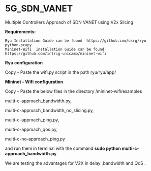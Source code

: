 # 5G_SDN_VANET

Multiple Controllers Approach of SDN VANET using V2x Slicing 

 **Requirements:**

    Ryu Installation Guide can be found  https://github.com/osrg/ryu
    python-scapy
    Mininet-Wifi  Installation Guide can be found https://github.com/intrig-unicamp/mininet-wifi
    
 **Ryu configuration**
 
 Copy - Paste the wifi.py script in the path ryu/ryu/app/


 **Mininet - Wifi configuration**

Copy - Paste the below files in the directory /mininet-wifi/examples
 
  multi-c-approach_bandwidth.py,
  
  multi-c-approach_bandwidth_no_slicing.py,
  
  multi-c-approach_ping.py,
  
  multi-c-approach_qos.py,
  
  multi-c-no-approach_ping.py
 
 and run them in terminal with the command **sudo python multi-c-approach_bandwidth.py**
 
 

We are testing the advantages for V2X in delay ,bandwidth and QoS .
    
    
    
    
